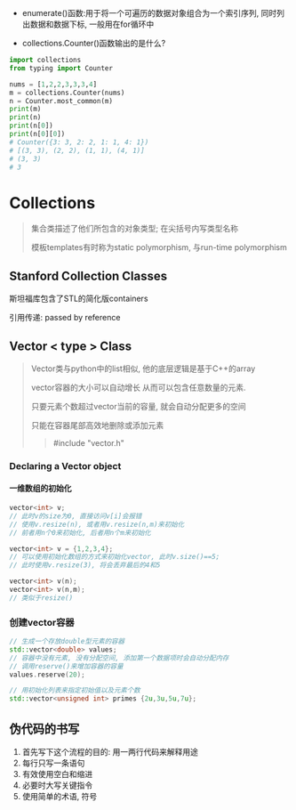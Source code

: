 - enumerate()函数:用于将一个可遍历的数据对象组合为一个索引序列, 同时列出数据和数据下标, 一般用在for循环中

- collections.Counter()函数输出的是什么?
```Python
import collections
from typing import Counter

nums = [1,2,2,3,3,3,4]
m = collections.Counter(nums)
n = Counter.most_common(m)
print(m)
print(n)
print(n[0])
print(n[0][0])
# Counter({3: 3, 2: 2, 1: 1, 4: 1})
# [(3, 3), (2, 2), (1, 1), (4, 1)]
# (3, 3)
# 3
```

# Collections

> 集合类描述了他们所包含的对象类型; 在尖括号内写类型名称
>
> 模板templates有时称为static polymorphism, 与run-time polymorphism

## Stanford Collection Classes

斯坦福库包含了STL的简化版containers

引用传递: passed by reference

## Vector < type > Class

> Vector类与python中的list相似, 他的底层逻辑是基于C++的array
>
> vector容器的大小可以自动增长 从而可以包含任意数量的元素. 
>
> 只要元素个数超过vector当前的容量, 就会自动分配更多的空间
>
> 只能在容器尾部高效地删除或添加元素
>
> > #include "vector.h"

### Declaring a Vector object

#### 一维数组的初始化

```c++
vector<int> v;
// 此时v的size为0, 直接访问v[i]会报错
// 使用v.resize(n), 或者用v.resize(n,m)来初始化
// 前者用n个0来初始化, 后者用n个m来初始化

vector<int> v = {1,2,3,4};
// 可以使用初始化数组的方式来初始化vector, 此时v.size()==5;
// 此时使用v.resize(3), 将会丢弃最后的4和5

vector<int> v(n);
vector<int> v(n,m);
// 类似于resize()

```

### 创建vector<T>容器

```c++
// 生成一个存放double型元素的容器
std::vector<double> values;
// 容器中没有元素, 没有分配空间, 添加第一个数据项时会自动分配内存
// 调用reserve()来增加容器的容量
values.reserve(20);

// 用初始化列表来指定初始值以及元素个数
std::vector<unsigned int> primes {2u,3u,5u,7u};
```

## 伪代码的书写

1. 首先写下这个流程的目的: 用一两行代码来解释用途
2. 每行只写一条语句
3. 有效使用空白和缩进
4. 必要时大写关键指令
5. 使用简单的术语, 符号
